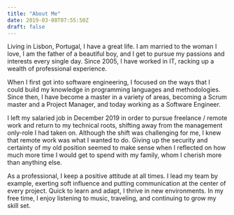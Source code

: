 ```yaml
---
title: "About Me"
date: 2019-03-08T07:55:50Z
draft: false
---
```


Living in Lisbon, Portugal, I have a great life. I am married to the woman I love, I am the father of a beautiful boy, and I get to pursue my passions and interests every single day. Since 2005, I have worked in IT, racking up a wealth of professional experience.

When I first got into software engineering, I focused on the ways that I could build my knowledge in programming languages and methodologies. Since then, I have become a master in a variety of areas, becoming a Scrum master and a Project Manager, and today working as a Software Engineer. 

I left my salaried job in December 2019 in order to pursue freelance / remote work and return to my technical roots, shifting away from the management only-role I had taken on. Although the shift was challenging for me, I knew that remote work was what I wanted to do. Giving up the security and certainty of my old position seemed to make sense when I reflected on how much more time I would get to spend with my family, whom I cherish more than anything else.

As a professional, I keep a positive attitude at all times. I lead my team by example, exerting soft influence and putting communication at the center of every project. Quick to learn and adapt, I thrive in new environments. In my free time, I enjoy listening to music, traveling, and continuing to grow my skill set.